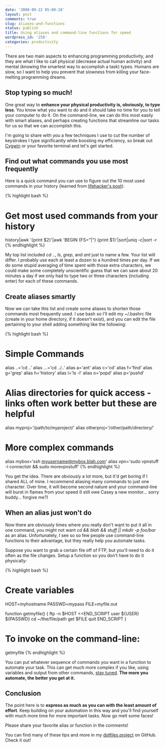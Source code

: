 ```yaml
---
date: '2008-09-22 05:00:28'
layout: post
comments: true
slug: aliases-and-functions
status: publish
title: Using aliases and command-line functions for speed
wordpress_id: '258'
categories: productivity
---
```


There are two main aspects to enhancing programming productivity, and they are what I like to call physical (decrease actual human activity) and mental (knowing the smartest way to accomplish a task) types. Humans are slow, so I want to help you prevent that slowness from killing your face-melting programming dreams.

## Stop typing so much!

One great way to **enhance your physical productivity is, obviously, to type less**. You know what you want to do and it should take no time for you to tell your computer to do it. On the command-line, we can do this most easily with smart aliases, and perhaps creating functions that streamline our tasks for us so that we can accomplish this. 

I'm going to share with you a few techniques I use to cut the number of keystrokes I type significantly while boosting my efficiency, so break out [Cygwin](http://www.cygwin.com) or your favorite terminal and let's get started.

## Find out what commands you use most frequently

Here is a quick command you can use to figure out the 10 most used commands in your history (learned from [lifehacker's post](http://lifehacker.com/software/unix/review-your-most-oftused-unix-commands-202712.php)):

{% highlight bash %}
# Get most used commands from your history
history|awk '{print $2}'|awk 'BEGIN {FS="|"} {print $1}'|sort|uniq -c|sort -r
{% endhighlight %}

My top list included _cd .._, _ls_, _grep_, and _ant_ just to name a few. Your list will differ. I probably use each at least a dozen to a hundred times per day. If we do some stupid averaging of time spent with those extra characters, we could make some completely unscientific guess that we can save about 20 minutes a day if we only had to type two or three characters (including enter) for each of these commands. 

## Create aliases smartly

Now we can take this list and create some aliases to shorten those commands most frequently used. I use bash so I'll edit my ~/.bashrc file (create in your home directory, if it doesn't exist), and you can edit the file pertaining to your shell adding something like the following:

{% highlight bash %}
# Simple Commands
alias ..='cd ..'
alias ...='cd ../..'
alias a='ant'
alias c='cd'
alias f='find'
alias g='grep'
alias h='history'
alias l='ls -l'
alias o='popd'
alias p='pushd'

# Alias directories for quick access - links often work better but these are helpful
alias myproj='/path/to/myproject/' 
alias otherproj='/other/path/directory/'

# More complex commands
alias mybox='ssh myusername@mybox.blah.com'
alias vpn='sudo vpnstuff -l connectstr && sudo morevpnstuff'
{% endhighlight %}

You get the idea. There are obviously a lot more, but it'd get boring if I shared ALL of mine. I recommend aliasing many commands to just one character. Over time, it will become second nature and your command-line will burst in flames from your speed (I still owe Casey a new monitor... sorry buddy... forgive me?)

## When an alias just won't do

Now there are obviously times where you really don't want to put it all in one command, you might not want _cd && blah && stuff || mkdir -p foo/bar_ as an alias. Unfortunately, I see so so few people use command-line functions to their advantage, but they really help you automate tasks.

Suppose you want to grab a certain file off of FTP, but you'll need to do it often as the file changes. Setup a function so you don't have to do it physically:

{% highlight bash %}
# Create variables
HOST=myhostname
PASSWD=mypass
FILE=myfile.out

function getmyfile() {
  ftp -n $HOST <<END_SCRIPT
  user ${USER} ${PASSWD}
  cd ~/the/file/path
  get $FILE
  quit
  END_SCRIPT
}

# To invoke on the command-line:
getmyfile
{% endhighlight %}

You can put whatever sequence of commands you want in a function to automate your task. This can get much more complex if you like, using variables and output from other commands, [stay tuned](/feed/). **The more you automate, the better you get at it.**

## Conclusion

The point here is to **express as much as you can with the least amount of effort**. Keep building on your automation in this way and you'll find yourself with much more time for more important tasks. Now go melt some faces!

Please share your favorite alias or function in the comments!

<div class="alert alert-success">You can find many of these tips and more in my <a href="https://github.com/eriwen/dotfiles">dotfiles project</a> on GitHub. Check it out!</div>
